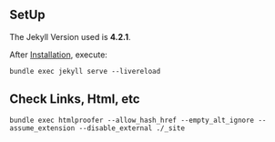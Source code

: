 ## SetUp 
The Jekyll Version used is **4.2.1**.

After [Installation](https://jekyllrb.com/docs/installation/), execute:
```
bundle exec jekyll serve --livereload
```

## Check Links, Html, etc
```
bundle exec htmlproofer --allow_hash_href --empty_alt_ignore --assume_extension --disable_external ./_site
```
